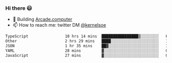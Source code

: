 ### Hi there 😃

- 🔨 Building [Arcade.computer](https://arcade.computer)
- 📫 How to reach me: twitter DM [@kernelsoe](https://twitter.com/kernelsoe)

<!--START_SECTION:waka-->

```txt
TypeScript                10 hrs 14 mins  ████████████████▒░░░░░░░░   65.65 %
Other                     2 hrs 29 mins   ████░░░░░░░░░░░░░░░░░░░░░   15.92 %
JSON                      1 hr 35 mins    ██▓░░░░░░░░░░░░░░░░░░░░░░   10.22 %
YAML                      28 mins         ▓░░░░░░░░░░░░░░░░░░░░░░░░   03.02 %
JavaScript                27 mins         ▓░░░░░░░░░░░░░░░░░░░░░░░░   02.98 %
```

<!--END_SECTION:waka-->

